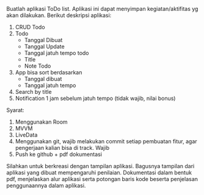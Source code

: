 Buatlah aplikasi ToDo list. Aplikasi ini dapat menyimpan kegiatan/aktifitas yg akan dilakukan. Berikut deskripsi aplikasi:
1. CRUD Todo
2. Todo
     - Tanggal Dibuat
     - Tanggal Update
     - Tanggal jatuh tempo todo
      - Title
      - Note Todo
3. App bisa sort berdasarkan
     - Tanggal dibuat
     - Tanggal jatuh tempo
4. Search by title
5. Notification 1 jam sebelum jatuh tempo (tidak wajib, nilai bonus)

Syarat:
1. Menggunakan Room
2. MVVM
3. LiveData
4. Menggunakan git, wajib melakukan commit setiap pembuatan fitur, agar pengerjaan kalian bisa di track. Wajib
5. Push ke github + pdf dokumentasi

Silahkan untuk berkreasi dengan tampilan aplikasi. Bagusnya tampilan dari aplikasi yang dibuat mempengaruhi penilaian. Dokumentasi dalam bentuk pdf, menjelaskan alur aplikasi serta potongan baris kode beserta penjelasan penggunaannya dalam aplikasi.